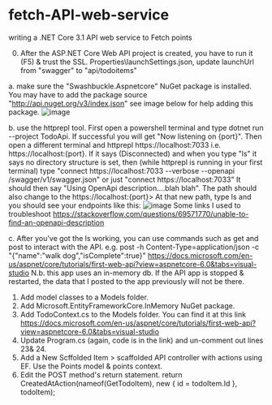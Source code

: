 # fetch-API-web-service
writing a .NET Core 3.1 API web service to Fetch points

0. After the ASP.NET Core Web API project is created, you have to run it (F5) & trust the SSL.
Properties\launchSettings.json, update launchUrl from "swagger" to "api/todoitems"
 
a. make sure the "Swashbuckle.Aspnetcore" NuGet package is installed. You may have to add the package source "http://api.nuget.org/v3/index.json" see image below for help adding this package. 
![image](https://user-images.githubusercontent.com/15200128/177609563-07215a77-c8da-447b-81b8-dca0e6df09b0.png)

b. use the httprepl tool. 
First open a powershell terminal and type dotnet run --project TodoApi. If successful you will get "Now listening on {port}".
Then open a different terminal and httprepl https://localhost:7033 i.e. https://localhost:{port}. If it says (Disconnected) and when you type "ls" it says no directory structure is set, then (while httprepl is running in your first terminal) type "connect https://localhost:7033 --verbose --openapi /swagger/v1/swagger.json" or just "connect https://localhost:7033"  It should then say "Using OpenApi description....blah blah". The path should also change to the https://localhost:{port}> 
At that new path, type ls and you should see your endpoints like this: 
![image](https://user-images.githubusercontent.com/15200128/177775270-da797a05-6838-46df-b31e-86b4b35e5470.png)
Some links I used to troubleshoot https://stackoverflow.com/questions/69571770/unable-to-find-an-openapi-description

c. After you've got the ls working, you can use commands such as get and post to interact with the API. 
e.g. post -h Content-Type=application/json -c "{"name":"walk dog","isComplete":true}"
https://docs.microsoft.com/en-us/aspnet/core/tutorials/first-web-api?view=aspnetcore-6.0&tabs=visual-studio
N.b. this app uses an in-memory db. If the API app is stopped & restarted, the data that I posted to the app previously will not be there.


1. Add model classes to a Models folder. 
2. Add Microsoft.EntityFrameworkCore.InMemory NuGet package. 
3. Add TodoContext.cs to the Models folder. You can find it at this link https://docs.microsoft.com/en-us/aspnet/core/tutorials/first-web-api?view=aspnetcore-6.0&tabs=visual-studio
4. Update Program.cs (again, code is in the link) and un-comment out lines 23& 24.
5. Add a New Scffolded Item > scaffolded API controller with actions using EF. Use the Points model & points context. 
6. Edit the POST method's return statement. return CreatedAtAction(nameof(GetTodoItem), new { id = todoItem.Id }, todoItem);
